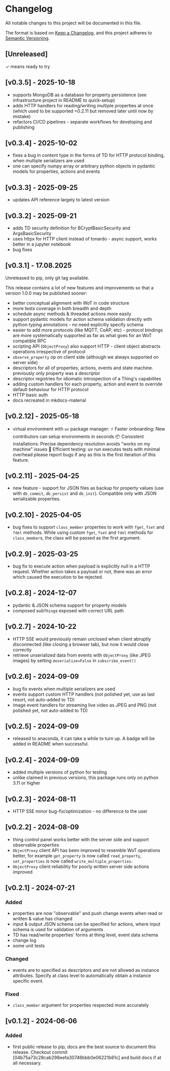 # Changelog

All notable changes to this project will be documented in this file.

The format is based on [Keep a Changelog](https://keepachangelog.com/en/1.0.0/), and this project adheres to [Semantic Versioning](https://semver.org/spec/v2.0.0.html).

## [Unreleased]

✓ means ready to try

## [v0.3.5] - 2025-10-18

- supports MongoDB as a database for property persistence (see infrastructure project in README to quick-setup)
- adds HTTP handlers for reading/writing multiple properties at once (which used to be supported <0.2.11 but removed later until now by mistake)
- refactors CI/CD pipelines - separate workflows for developing and publishing

## [v0.3.4] - 2025-10-02

- fixes a bug in content type in the forms of TD for HTTP protocol binding, when multiple serializers are used
- one can specify numpy array or arbitrary python objects in pydantic models for properties, actions and events

## [v0.3.3] - 2025-09-25

- updates API reference largely to latest version

## [v0.3.2] - 2025-09-21

- adds TD security definition for BCryptBasicSecurity and ArgsBasicSecurity
- uses httpx for HTTP client instead of tonardo - async support, works better in a jupyter notebook
- bug fixes

## [v0.3.1] - 17.08.2025

Unreleased to pip, only git tag available.

This release contains a lot of new features and improvements so that a version 1.0.0 may be published sooner:

- better conceptual alignment with WoT in code structure
- more tests coverage in both breadth and depth
- schedule async methods & threaded actions more easily
- support pydantic models for action schema validation directly with python typing annotations - no need explicitly specify schema
- easier to add more protocols (like MQTT, CoAP, etc) - protocol bindings are more systematically supported as far as what goes for an WoT compatible RPC
- scripting API (`ObjectProxy`) also support HTTP - client object abstracts operations irrespective of protocol
- `observe_property` op on client side (although we always supported on server side)
- descriptors for all of properties, actions, events and state machine. previously only property was a descriptor
- descriptor registries for idiomatic introspection of a Thing's capabilites
- adding custom handlers for each property, action and event to override default behaviour for HTTP protocol
- HTTP basic auth
- docs recreated in mkdocs-material

## [v0.2.12] - 2025-05-18

- virtual environment with `uv` package manager:
  ⚡ Faster onboarding: New contributors can setup environments in seconds
  📦 Consistent installations: Precise dependency resolution avoids "works on my machine" issues
  🧪 Efficient testing: uv run executes tests with minimal overhead
  please report bugs if any as this is the first iteration of this feature.

## [v0.2.11] - 2025-04-25

- new feature - support for JSON files as backup for property values (use with `db_commit`, `db_persist` and `db_init`). Compatible only with JSON serializable properties.

## [v0.2.10] - 2025-04-05

- bug fixes to support `class_member` properties to work with `fget`, `fset` and `fdel` methods. While using custom `fget`, `fset` and `fdel` methods for `class_member`s,
  the class will be passed as the first argument.

## [v0.2.9] - 2025-03-25

- bug fix to execute action when payload is explicitly null in a HTTP request. Whether action takes a payload or not, there was an error which caused the execution to be rejected.

## [v0.2.8] - 2024-12-07

- pydantic & JSON schema support for property models
- composed sub`Thing`s exposed with correct URL path

## [v0.2.7] - 2024-10-22

- HTTP SSE would previously remain unclosed when client abruptly disconnected (like closing a browser tab), but now it would close correctly
- retrieve unserialized data from events with `ObjectProxy` (like JPEG images) by setting `deserialize=False` in `subscribe_event()`

## [v0.2.6] - 2024-09-09

- bug fix events when multiple serializers are used
- events support custom HTTP handlers (not polished yet, use as last resort, not auto-added to TD)
- image event handlers for streaming live video as JPEG and PNG (not polished yet, not auto-added to TD)

## [v0.2.5] - 2024-09-09

- released to anaconda, it can take a while to turn up. A badge will be added in README when successful.

## [v0.2.4] - 2024-09-09

- added multiple versions of python for testing
- unlike claimed in previous versions, this package runs only on python 3.11 or higher

## [v0.2.3] - 2024-08-11

- HTTP SSE minor bug-fix/optimization - no difference to the user

## [v0.2.2] - 2024-08-09

- thing control panel works better with the server side and support observable properties
- `ObjectProxy` client API has been improved to resemble WoT operations better, for example `get_property` is now
  called `read_property`, `set_properties` is now called `write_multiple_properties`.
- `ObjectProxy` client reliability for poorly written server side actions improved

## [v0.2.1] - 2024-07-21

### Added

- properties are now "observable" and push change events when read or written & value has changed
- input & output JSON schema can be specified for actions, where input schema is used for validation of arguments
- TD has read/write properties' forms at thing level, event data schema
- change log
- some unit tests

### Changed

- events are to specified as descriptors and are not allowed as instance attributes. Specify at class level to
  automatically obtain a instance specific event.

### Fixed

- `class_member` argument for properties respected more accurately

## [v0.1.2] - 2024-06-06

### Added

- first public release to pip, docs are the best source to document this release. Checkout commit
  [04b75a73c28cab298eefa30746bbb0e06221b81c] and build docs if at all necessary.
